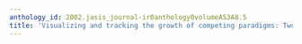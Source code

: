```yaml
---
anthology_id: 2002.jasis_journal-ir0anthology0volumeA53A8.5
title: 'Visualizing and tracking the growth of competing paradigms: Two case studies'
---
```

